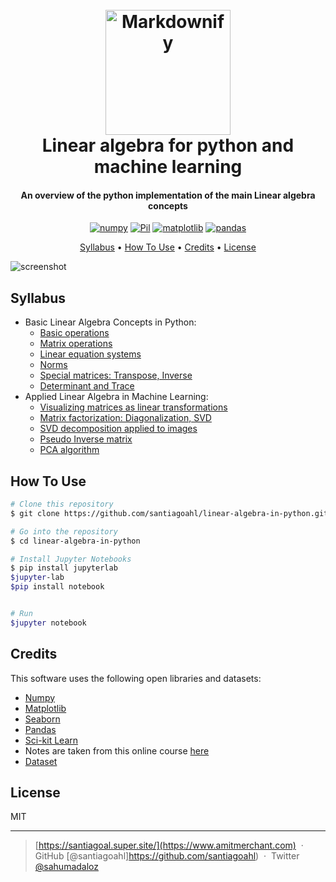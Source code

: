 
<h1 align="center">
  <br>
  <a href="https://santiagoal.super.site/"><img src="https://static.platzi.com/cdn-cgi/image/width=1024,quality=50,format=auto/media/achievements/bagde-algebra-lineal-machine-learning-dc3c7317-aaca-4320-b327-2986e965715f.png" alt="Markdownify" width="200"></a>
  <br>
  Linear algebra for python and machine learning
  <br>
</h1>

<h4 align="center">An overview of the python implementation of the main Linear algebra concepts</h4>

<p align="center">
  <a href='https://numpy.org/' target="_blank"><img alt='numpy' src='https://img.shields.io/badge/Numpy-100000?style=for-the-badge&logo=numpy&logoColor=0250BD&labelColor=8BBFEA&color=B1DCFF'/></a>
  <a href='https://pypi.org/project/Pillow/' target="_blank"><img alt='Pil' src='https://img.shields.io/badge/pillow-100000?style=for-the-badge&logo=Pil&logoColor=white&labelColor=000000&color=CDC6C6'/></a>
  <a href='https://matplotlib.org/' target="_blank"><img alt='matplotlib' src='https://img.shields.io/badge/matplotlib-100000?style=for-the-badge&logo=matplotlib&logoColor=white&labelColor=000000&color=FF761A'/></a>
  <a href='https://pandas.pydata.org/' target="_blank"><img alt='pandas' src='https://img.shields.io/badge/pandas-100000?style=for-the-badge&logo=pandas&logoColor=2D0090&labelColor=9D7BEA&color=D2C0FA'/></a>
  
</p>

<p align="center">
  <a href="#syllabus">Syllabus</a> •
  <a href="#how-to-use">How To Use</a> •
  <a href="#credits">Credits</a> •
  <a href="#license">License</a>
</p>

![screenshot](https://github.com/santiagoahl/linear-algebra-in-python/blob/main/intro.gif)

## Syllabus

* Basic Linear Algebra Concepts in Python:
	- [Basic operations](https://github.com/santiagoahl/linear-algebra-in-python/blob/main/1_basic_operations.ipynb)
	- [Matrix operations](https://github.com/santiagoahl/linear-algebra-in-python/blob/main/2_matrix_operations.ipynb)
	- [Linear equation systems](https://github.com/santiagoahl/linear-algebra-in-python/blob/main/3_linear_equation_systems.ipynb)
	- [Norms](https://github.com/santiagoahl/linear-algebra-in-python/blob/main/4_norms.ipynb)
	- [Special matrices: Transpose, Inverse](https://github.com/santiagoahl/linear-algebra-in-python/blob/main/5_special_matrices.ipynb)
	- [Determinant and Trace](https://github.com/santiagoahl/linear-algebra-in-python/blob/main/6_determinant_and_trace.ipynb)
* Applied Linear Algebra in Machine Learning:
	- [Visualizing matrices as linear transformations](https://github.com/santiagoahl/linear-algebra-in-python/blob/main/7_linear_transformations.ipynb)
	- [Matrix factorization: Diagonalization, SVD](https://github.com/santiagoahl/linear-algebra-in-python/blob/main/8_matrix_factorization.ipynb)
	- [SVD decomposition applied to images](https://github.com/santiagoahl/linear-algebra-in-python/blob/main/9_SVD_for_images.ipynb)
	- [Pseudo Inverse matrix](https://github.com/santiagoahl/linear-algebra-in-python/blob/main/10_pseudo_inverse_matrix.ipynb)
	- [PCA algorithm](https://github.com/santiagoahl/linear-algebra-in-python/blob/main/11_PCA.ipynb)

## How To Use


```bash
# Clone this repository
$ git clone https://github.com/santiagoahl/linear-algebra-in-python.git

# Go into the repository
$ cd linear-algebra-in-python

# Install Jupyter Notebooks
$ pip install jupyterlab
$jupyter-lab
$pip install notebook


# Run
$jupyter notebook
```

## Credits

This software uses the following open libraries and datasets:

- [Numpy](http://electron.atom.io/)
- [Matplotlib](https://nodejs.org/)
- [Seaborn](https://github.com/chjj/marked)
- [Pandas](http://showdownjs.github.io/showdown/)
- [Sci-kit Learn](http://codemirror.net/)
- Notes are taken from this online course [here](https://platzi.com/cursos/algebra-ml/)
- [Dataset](https://scikit-learn.org/stable/modules/generated/sklearn.datasets.fetch_olivetti_faces.html)


## License

MIT

---

> [https://santiagoal.super.site/](https://www.amitmerchant.com) &nbsp;&middot;&nbsp;
> GitHub [@santiagoahl]https://github.com/santiagoahl) &nbsp;&middot;&nbsp;
> Twitter [@sahumadaloz](https://twitter.com/sahumadaloz)

